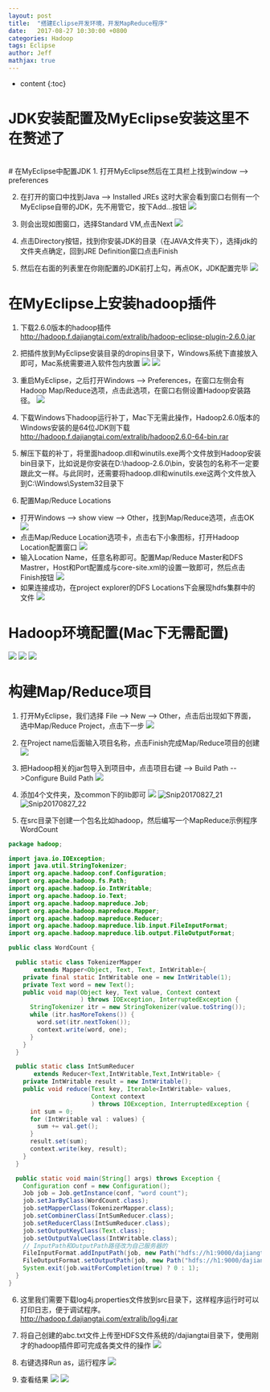 ```yaml
---
layout: post
title:  "搭建Eclipse开发环境，开发MapReduce程序"
date:   2017-08-27 10:30:00 +0800
categories: Hadoop
tags: Eclipse
author: Jeff
mathjax: true
---
```


* content
{:toc}


# JDK安装配置及MyEclipse安装这里不在赘述了
<br>
# 在MyEclipse中配置JDK
1. 打开MyEclipse然后在工具栏上找到window --> preferences

2. 在打开的窗口中找到Java --> Installed JREs 这时大家会看到窗口右侧有一个MyEclipse自带的JDK，先不用管它，按下Add...按钮
![](http://ov7z79pcc.bkt.clouddn.com/15038012222066.jpg)

3. 则会出现如图窗口，选择Standard VM,点击Next
![](http://ov7z79pcc.bkt.clouddn.com/15038013123223.jpg)

4. 点击Directory按钮，找到你安装JDK的目录（在JAVA文件夹下），选择jdk的文件夹点确定，回到JRE Definition窗口点击Finish

5. 然后在右面的列表里在你刚配置的JDK前打上勾，再点OK，JDK配置完毕
![](http://ov7z79pcc.bkt.clouddn.com/15038014539847.jpg)

# 在MyEclipse上安装hadoop插件
1. 下载2.6.0版本的hadoop插件    
http://hadoop.f.dajiangtai.com/extralib/hadoop-eclipse-plugin-2.6.0.jar

2. 把插件放到MyEclipse安装目录的dropins目录下，Windows系统下直接放入即可，Mac系统需要进入软件包内放置
![](http://ov7z79pcc.bkt.clouddn.com/15038021786654.jpg)
![](http://ov7z79pcc.bkt.clouddn.com/15038022198690.jpg)

3. 重启MyEclipse，之后打开Windows --> Preferences，在窗口左侧会有Hadoop Map/Reduce选项，点击此选项，在窗口右侧设置Hadoop安装路径。
![](http://ov7z79pcc.bkt.clouddn.com/15038023306336.jpg)

4. 下载Windows下hadoop运行补丁，Mac下无需此操作，Hadoop2.6.0版本的Windows安装的是64位JDK则下载<br>
http://hadoop.f.dajiangtai.com/extralib/hadoop2.6.0-64-bin.rar

5. 解压下载的补丁，将里面hadoop.dll和winutils.exe两个文件放到Hadoop安装bin目录下，比如说是你安装在D:\hadoop-2.6.0\bin，安装包的名称不一定要跟此文一样。与此同时，还需要将hadoop.dll和winutils.exe这两个文件放入到C:\Windows\System32目录下

6. 配置Map/Reduce Locations
* 打开Windows --> show view --> Other，找到Map/Reduce选项，点击OK
![](http://ov7z79pcc.bkt.clouddn.com/15038027703061.jpg)
* 点击Map/Reduce Location选项卡，点击右下小象图标，打开Hadoop Location配置窗口
![](http://ov7z79pcc.bkt.clouddn.com/15038028928947.jpg)
* 输入Location Name，任意名称即可。配置Map/Reduce Master和DFS Mastrer，Host和Port配置成与core-site.xml的设置一致即可，然后点击Finish按钮
![](http://ov7z79pcc.bkt.clouddn.com/15038030887724.jpg)
* 如果连接成功，在project explorer的DFS Locations下会展现hdfs集群中的文件
![](http://ov7z79pcc.bkt.clouddn.com/15038031777169.jpg)

# Hadoop环境配置(Mac下无需配置)
![](http://ov7z79pcc.bkt.clouddn.com/15038033326343.jpg)
![](http://ov7z79pcc.bkt.clouddn.com/15038033448673.jpg)
![](http://ov7z79pcc.bkt.clouddn.com/15038033541701.jpg)

# 构建Map/Reduce项目
1. 打开MyEclipse，我们选择 File --> New --> Other，点击后出现如下界面，选中Map/Reduce Project，点击下一步
![](http://ov7z79pcc.bkt.clouddn.com/15038039274290.jpg)

2. 在Project name后面输入项目名称，点击Finish完成Map/Reduce项目的创建
![](http://ov7z79pcc.bkt.clouddn.com/15038039899204.jpg)

3. 把Hadoop相关的jar包导入到项目中，点击项目右键 --> Build Path -- >Configure Build Path
![](http://ov7z79pcc.bkt.clouddn.com/15038040384150.jpg)

4. 添加4个文件夹，及common下的lib即可
![](http://ov7z79pcc.bkt.clouddn.com/15038111765997.jpg)
![Snip20170827_21](http://ov7z79pcc.bkt.clouddn.com/Snip20170827_21.png)
![Snip20170827_22](http://ov7z79pcc.bkt.clouddn.com/Snip20170827_22.png)

5. 在src目录下创建一个包名比如hadoop，然后编写一个MapReduce示例程序WordCount

```java
package hadoop;

import java.io.IOException;
import java.util.StringTokenizer;
import org.apache.hadoop.conf.Configuration;
import org.apache.hadoop.fs.Path;
import org.apache.hadoop.io.IntWritable;
import org.apache.hadoop.io.Text;
import org.apache.hadoop.mapreduce.Job;
import org.apache.hadoop.mapreduce.Mapper;
import org.apache.hadoop.mapreduce.Reducer;
import org.apache.hadoop.mapreduce.lib.input.FileInputFormat;
import org.apache.hadoop.mapreduce.lib.output.FileOutputFormat;

public class WordCount {

  public static class TokenizerMapper
       extends Mapper<Object, Text, Text, IntWritable>{
    private final static IntWritable one = new IntWritable(1);
    private Text word = new Text();
    public void map(Object key, Text value, Context context
                    ) throws IOException, InterruptedException {
      StringTokenizer itr = new StringTokenizer(value.toString());
      while (itr.hasMoreTokens()) {
        word.set(itr.nextToken());
        context.write(word, one);
      }
    }
  }

  public static class IntSumReducer
       extends Reducer<Text,IntWritable,Text,IntWritable> {
    private IntWritable result = new IntWritable();
    public void reduce(Text key, Iterable<IntWritable> values,
                       Context context
                       ) throws IOException, InterruptedException {
      int sum = 0;
      for (IntWritable val : values) {
        sum += val.get();
      }
      result.set(sum);
      context.write(key, result);
    }
  }

  public static void main(String[] args) throws Exception {
    Configuration conf = new Configuration();
    Job job = Job.getInstance(conf, "word count");
    job.setJarByClass(WordCount.class);
    job.setMapperClass(TokenizerMapper.class);
    job.setCombinerClass(IntSumReducer.class);
    job.setReducerClass(IntSumReducer.class);
    job.setOutputKeyClass(Text.class);
    job.setOutputValueClass(IntWritable.class);
    // InputPath和OutputPath路径改为自己服务器的
    FileInputFormat.addInputPath(job, new Path("hdfs://h1:9000/dajiangtai/abc.txt"));
    FileOutputFormat.setOutputPath(job, new Path("hdfs://h1:9000/dajiangtai/abc-out"));
    System.exit(job.waitForCompletion(true) ? 0 : 1);
  }
}
```

6. 这里我们需要下载log4j.properties文件放到src目录下，这样程序运行时可以打印日志，便于调试程序。
http://hadoop.f.dajiangtai.com/extralib/log4j.rar

7. 将自己创建的abc.txt文件上传至HDFS文件系统的/dajiangtai目录下，使用刚才的hadoop插件即可完成各类文件的操作
![](http://ov7z79pcc.bkt.clouddn.com/15038118255798.jpg)

8. 右键选择Run as，运行程序
![](http://ov7z79pcc.bkt.clouddn.com/15038119364484.jpg)

9. 查看结果
![](http://ov7z79pcc.bkt.clouddn.com/15038120379556.jpg)
![](http://ov7z79pcc.bkt.clouddn.com/15038120575685.jpg)









